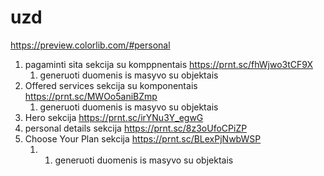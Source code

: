 # uzd

https://preview.colorlib.com/#personal

1. pagaminti sita sekcija su komppnentais https://prnt.sc/fhWjwo3tCF9X 
   1. generuoti duomenis is masyvo su objektais
2. Offered services sekcija su komponentais https://prnt.sc/MWOo5aniBZmp
   1. generuoti duomenis is masyvo su objektais
3. Hero sekcija https://prnt.sc/irYNu3Y_egwG 
4. personal details sekcija https://prnt.sc/8z3oUfoCPiZP
5. Choose Your Plan sekcija https://prnt.sc/BLexPjNwbWSP
   1. 1. generuoti duomenis is masyvo su objektais
